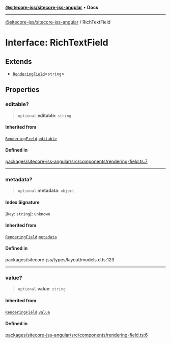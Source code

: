 [**@sitecore-jss/sitecore-jss-angular**](../README.md) • **Docs**

***

[@sitecore-jss/sitecore-jss-angular](../README.md) / RichTextField

# Interface: RichTextField

## Extends

- [`RenderingField`](RenderingField.md)\<`string`\>

## Properties

### editable?

> `optional` **editable**: `string`

#### Inherited from

[`RenderingField`](RenderingField.md).[`editable`](RenderingField.md#editable)

#### Defined in

[packages/sitecore-jss-angular/src/components/rendering-field.ts:7](https://github.com/Sitecore/jss/blob/b543e221483be0d7e4e3ae7b76785619d291d2d3/packages/sitecore-jss-angular/src/components/rendering-field.ts#L7)

***

### metadata?

> `optional` **metadata**: `object`

#### Index Signature

 \[`key`: `string`\]: `unknown`

#### Inherited from

[`RenderingField`](RenderingField.md).[`metadata`](RenderingField.md#metadata)

#### Defined in

packages/sitecore-jss/types/layout/models.d.ts:123

***

### value?

> `optional` **value**: `string`

#### Inherited from

[`RenderingField`](RenderingField.md).[`value`](RenderingField.md#value)

#### Defined in

[packages/sitecore-jss-angular/src/components/rendering-field.ts:6](https://github.com/Sitecore/jss/blob/b543e221483be0d7e4e3ae7b76785619d291d2d3/packages/sitecore-jss-angular/src/components/rendering-field.ts#L6)
